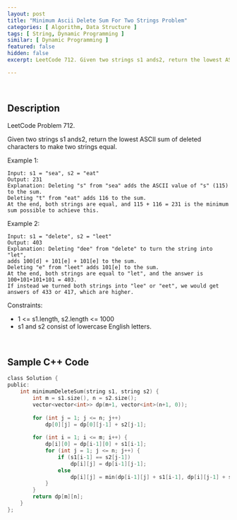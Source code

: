 ```yaml
---
layout: post
title: "Minimum Ascii Delete Sum For Two Strings Problem"
categories: [ Algorithm, Data Structure ]
tags: [ String, Dynamic Programming ]
similar: [ Dynamic Programming ]
featured: false
hidden: false
excerpt: LeetCode 712. Given two strings s1 ands2, return the lowest ASCII sum of deleted characters to make two strings equal.

---
```


<br />

## Description

LeetCode Problem 712.

Given two strings s1 ands2, return the lowest ASCII sum of deleted characters to make two strings equal.

Example 1:
```
Input: s1 = "sea", s2 = "eat"
Output: 231
Explanation: Deleting "s" from "sea" adds the ASCII value of "s" (115) to the sum.
Deleting "t" from "eat" adds 116 to the sum.
At the end, both strings are equal, and 115 + 116 = 231 is the minimum sum possible to achieve this.
```

Example 2:
```
Input: s1 = "delete", s2 = "leet"
Output: 403
Explanation: Deleting "dee" from "delete" to turn the string into "let",
adds 100[d] + 101[e] + 101[e] to the sum.
Deleting "e" from "leet" adds 101[e] to the sum.
At the end, both strings are equal to "let", and the answer is 100+101+101+101 = 403.
If instead we turned both strings into "lee" or "eet", we would get answers of 433 or 417, which are higher.
```

Constraints:
* 1 <= s1.length, s2.length <= 1000
* s1 and s2 consist of lowercase English letters.

<br />

## Sample C++ Code


```c
class Solution {
public:
    int minimumDeleteSum(string s1, string s2) {
        int m = s1.size(), n = s2.size();
        vector<vector<int>> dp(m+1, vector<int>(n+1, 0));
        
        for (int j = 1; j <= n; j++)
            dp[0][j] = dp[0][j-1] + s2[j-1];
        
        for (int i = 1; i <= m; i++) {
            dp[i][0] = dp[i-1][0] + s1[i-1];
            for (int j = 1; j <= n; j++) {
                if (s1[i-1] == s2[j-1])
                    dp[i][j] = dp[i-1][j-1];
                else 
                    dp[i][j] = min(dp[i-1][j] + s1[i-1], dp[i][j-1] + s2[j-1]);
            }
        }
        return dp[m][n];
    }
};
```


